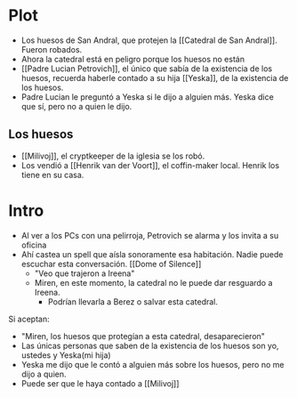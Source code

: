 # Plot
- Los huesos de San Andral, que protejen la [[Catedral de San Andral]]. Fueron robados.
- Ahora la catedral está en peligro porque los huesos no están
- [[Padre Lucian Petrovich]], el único que sabía de la existencia de los huesos, recuerda haberle contado a su hija [[Yeska]], de la existencia de los huesos.
- Padre Lucian le preguntó a Yeska si le dijo a alguien más. Yeska dice que sí, pero no a quien le dijo.
## Los huesos
- [[Milivoj]], el cryptkeeper de la iglesia se los robó.
- Los vendió a [[Henrik van der Voort]], el coffin-maker local.
	Henrik los tiene en su casa.

# Intro
- Al ver a los PCs con una pelirroja, Petrovich se alarma y los invita a su oficina
- Ahí castea un spell que aísla sonoramente esa habitación. Nadie puede escuchar esta conversación. [[Dome of Silence]]
	- "Veo que trajeron a Ireena"
	- Miren, en este momento, la catedral no le puede dar resguardo a Ireena.
		- Podrían llevarla a Berez o salvar esta catedral.

Si aceptan:
- "Miren, los huesos que protegían a esta catedral, desaparecieron"
- Las únicas personas que saben de la existencia de los huesos son yo, ustedes y Yeska(mi hija)
- Yeska me dijo que le contó a alguien más sobre los huesos, pero no me dijo a quien.
- Puede ser que le haya contado a [[Milivoj]]
